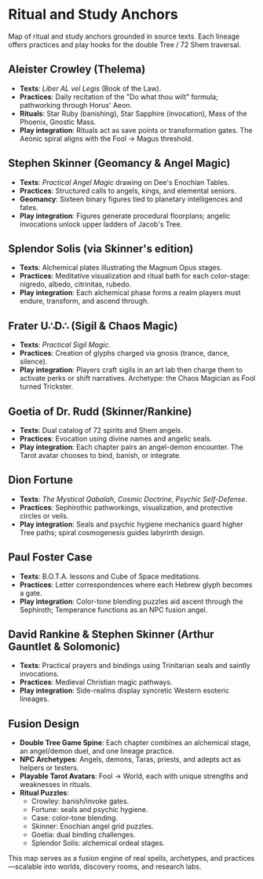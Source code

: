 # Ritual and Study Anchors

Map of ritual and study anchors grounded in source texts. Each lineage offers practices and play hooks for the double Tree / 72 Shem traversal.

## Aleister Crowley (Thelema)
- **Texts**: *Liber AL vel Legis* (Book of the Law).
- **Practices**: Daily recitation of the "Do what thou wilt" formula; pathworking through Horus' Aeon.
- **Rituals**: Star Ruby (banishing), Star Sapphire (invocation), Mass of the Phoenix, Gnostic Mass.
- **Play integration**: Rituals act as save points or transformation gates. The Aeonic spiral aligns with the Fool → Magus threshold.

## Stephen Skinner (Geomancy & Angel Magic)
- **Texts**: *Practical Angel Magic* drawing on Dee's Enochian Tables.
- **Practices**: Structured calls to angels, kings, and elemental seniors.
- **Geomancy**: Sixteen binary figures tied to planetary intelligences and fates.
- **Play integration**: Figures generate procedural floorplans; angelic invocations unlock upper ladders of Jacob's Tree.

## Splendor Solis (via Skinner's edition)
- **Texts**: Alchemical plates illustrating the Magnum Opus stages.
- **Practices**: Meditative visualization and ritual bath for each color-stage: nigredo, albedo, citrinitas, rubedo.
- **Play integration**: Each alchemical phase forms a realm players must endure, transform, and ascend through.

## Frater U∴D∴ (Sigil & Chaos Magic)
- **Texts**: *Practical Sigil Magic*.
- **Practices**: Creation of glyphs charged via gnosis (trance, dance, silence).
- **Play integration**: Players craft sigils in an art lab then charge them to activate perks or shift narratives. Archetype: the Chaos Magician as Fool turned Trickster.

## Goetia of Dr. Rudd (Skinner/Rankine)
- **Texts**: Dual catalog of 72 spirits and Shem angels.
- **Practices**: Evocation using divine names and angelic seals.
- **Play integration**: Each chapter pairs an angel-demon encounter. The Tarot avatar chooses to bind, banish, or integrate.

## Dion Fortune
- **Texts**: *The Mystical Qabalah*, *Cosmic Doctrine*, *Psychic Self-Defense*.
- **Practices**: Sephirothic pathworkings, visualization, and protective circles or veils.
- **Play integration**: Seals and psychic hygiene mechanics guard higher Tree paths; spiral cosmogenesis guides labyrinth design.

## Paul Foster Case
- **Texts**: B.O.T.A. lessons and Cube of Space meditations.
- **Practices**: Letter correspondences where each Hebrew glyph becomes a gate.
- **Play integration**: Color-tone blending puzzles aid ascent through the Sephiroth; Temperance functions as an NPC fusion angel.

## David Rankine & Stephen Skinner (Arthur Gauntlet & Solomonic)
- **Texts**: Practical prayers and bindings using Trinitarian seals and saintly invocations.
- **Practices**: Medieval Christian magic pathways.
- **Play integration**: Side-realms display syncretic Western esoteric lineages.

## Fusion Design
- **Double Tree Game Spine**: Each chapter combines an alchemical stage, an angel/demon duel, and one lineage practice.
- **NPC Archetypes**: Angels, demons, Taras, priests, and adepts act as helpers or testers.
- **Playable Tarot Avatars**: Fool → World, each with unique strengths and weaknesses in rituals.
- **Ritual Puzzles**:
  - Crowley: banish/invoke gates.
  - Fortune: seals and psychic hygiene.
  - Case: color-tone blending.
  - Skinner: Enochian angel grid puzzles.
  - Goetia: dual binding challenges.
  - Splendor Solis: alchemical ordeal stages.

This map serves as a fusion engine of real spells, archetypes, and practices—scalable into worlds, discovery rooms, and research labs.
